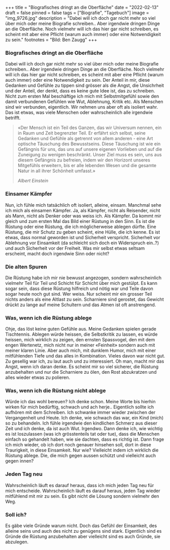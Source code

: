 +++
title = "Biografisches dringt an die Oberfläche"
date = "2022-02-13"
draft = false
pinned = false
tags = ["Biografie", "Tagebuch"]
image = "img_9726.jpg"
description = "Dabei will ich doch gar nicht mehr so viel über mich oder meine Biografie schreiben.. Aber irgendwie dringen Dinge an die Oberfläche. Noch vielmehr will ich das hier gar nicht schreiben, es scheint mit aber eine Pflicht (warum auch immer) oder eine Notwendigkeit zu sein."
footnotes = "Bild: Ben Zaugg"
+++
### Biografisches dringt an die Oberfläche

Dabei will ich doch gar nicht mehr so viel über mich oder meine Biografie schreiben.. Aber irgendwie dringen Dinge an die Oberfläche. Noch vielmehr will ich das hier gar nicht schreiben, es scheint mit aber eine Pflicht (warum auch immer) oder eine Notwendigkeit zu sein. Der Anteil in mir, diese Gedanken und Gefühle zu tippen sind grösser als die Angst, die Unsichrheit und der Anteil, der denkt, dass es keine gute Idee ist, das zu schreiben. Nicht zum ersten Mal beschäftige ich mich mit Selbstmitgefühl sowie den damit verbundenen Gefühlen wie Wut, Ablehnung, Kritik etc. Als Menschen sind wir verbunden, eigentlich. Wir nehmen uns aber oft als isoliert wahr. Das ist etwas, was viele Menschen oder wahrscheinlich alle irgendwie betrifft. 

> «Der Mensch ist ein Teil des Ganzen, das wir Universum nennen, ein in Raum und Zeit begrenzter Teil. Er erfährt sich selbst, seine Gedanken und Gefühle als getrennt von allem anderen - eine Art optische Täuschung des Bewusstseins. Diese Täuschung ist wie ein Gefängnis für uns, das uns auf unsere eigenen Vorlieben und auf die Zuneigung zu wenigen beschränkt. Unser Ziel muss es sein, uns aus diesem Gefängnis zu befreien, indem wir den Horizont unseres Mitgefühls erweitern, bis er alle lebenden Wesen und die gesamte Natur in all ihrer Schönheit umfasst.»
>
> *Albert Einstein*

### Einsamer Kämpfer

Nun, ich fühle mich tatsächlich oft isoliert, alleine, einsam. Manchmal sehe ich mich als einsamen Kämpfer. Ja, als Kämpfer, nicht als Reisender, nicht als Mann, nicht als Denker oder was weiss ich. Als Kämpfer. Da kommt mir gleich und zum ersten Mal das Bild einer Rüstung in den Sinn. Es ist die Rüstung oder eine Rüstung, die ich möglicherweise ablegen dürfte. Eine Rüstung, die mir Schutz zu geben scheint, eine Hülle, die ich kenne. Es ist etwas, dass normal geworden ist und Sicherheit verspricht. Sicherheit vor Ablehnung vor Einsamkeit (da schleicht sich doch ein Widerspruch ein..?) und auch Sicherheit vor der Freiheit. Was mir selbst etwas seltsam erscheint, macht doch irgendwie Sinn oder nicht?

### Die alten Spuren

Die Rüstung habe ich mir nie bewusst angezogen, sondern wahrscheinlich vielmehr Teil für Teil und Schicht für Schicht über mich gestülpt. Es kann sogar sein, dass diese Rüstung hilfreich und nötig war und Teile davon sogar heute noch gut sind. Wer weiss. Nur scheint mir ein grosser Teil nichts anders als eine Altlast zu sein. Scharniere sind gerostet, das Gewicht drückt zu lange auf meine Schultern und das Atmen ist oft anstrengend. 

### Was, wenn ich die Rüstung ablege

Ohje, das löst keine guten Gefühle aus. Meine Gedanken spielen gerade Tischtennis. Ablegen würde heissen, die Selbstkritik zu lassen, es würde heissen, mich wirklich zu zeigen, den ernsten Spassvogel, den mit dem engen Wertenetz, mich nicht nur in meiner «Feinheit» sondern auch mit meiner klaren Linie. Aber auch mich, mit dunklem Humor, mich mit einer mitfühlenden Tiefe und das alles in Kombination. Vieles davon war nicht gut. Zu gesellig war ich, zu laut auch und zu interessiert. Oh man, macht mir das Angst, wenn ich daran denke. Es scheint mir so viel sicherer, die Rüstung anzubehalten und nur die Scharniere zu ölen, den Rost abzukratzen und alles wieder etwas zu polieren. 

### Was, wenn ich die Rüstung nicht ablege

Würde ich das wohl bereuen? Ich denke schon. Meine Worte bis hierhin wirken für mich bedürftig, schwach und ach herje.. Eigentlich sollte ich aufhören mit dem Schreiben. Ich schwanke immer wieder zwischen der Vergangenheit und Heute. Ich denke, wie schwach das war, ein Kind (mich) so zu behandeln. Ich fühle irgendwie den kindlichen Schmerz aus dieser Zeit und ich denke, da ist auch Wut. Irgendwo. Dann denke ich, wie wichtig es ist loszulassen (was ich grösstenteils tat oder tue), dass die Menschen einfach so gehandelt haben, wie sie dachten, dass es richtig ist. Dann frage ich mich wieder, ob ich dort noch genauer hinsehen soll, dort in diese Traurigkeit, in diese Einsamkeit. Nur wie? Vielleicht indem ich wirklich die Rüstung ablege. Die, die mich gegen aussen schützt und vielleicht auch gegen innen? 

### Jeden Tag neu

Wahrscheinlich läuft es darauf heraus, dass ich mich jeden Tag neu für mich entscheide. Wahrscheinlich läuft es darauf heraus, jeden Tag wieder mitfühlend mit mir zu sein. Es gibt nicht die Lösung sondern vielmehr den Weg. 

### Soll ich?

Es gäbe viele Gründe warum nicht. Doch das Gefühl der Einsamkeit, des alleine seins und auch des nicht zu genügens sind stark. Eigentlich sind es Gründe die Rüstung anzubehalten aber vielleicht sind es auch Gründe, sie abzulegen.
